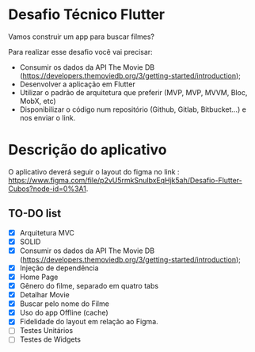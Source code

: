 
# Desafio Técnico Flutter

Vamos construir um app para buscar filmes?

Para realizar esse desafio você vai precisar:

- Consumir os dados da API The Movie DB (https://developers.themoviedb.org/3/getting-started/introduction);
- Desenvolver a aplicação em Flutter
- Utilizar o padrão de arquitetura que preferir (MVP, MVP, MVVM, Bloc, MobX, etc)
- Disponibilizar o código num repositório (Github, Gitlab, Bitbucket...) e nos enviar o link.

# Descrição do aplicativo

O aplicativo deverá seguir o layout do figma no link : https://www.figma.com/file/p2vU5rmkSnulbxEqHjk5ah/Desafio-Flutter-Cubos?node-id=0%3A1.

## TO-DO list

- [x] Arquitetura MVC
- [x] SOLID
- [x] Consumir os dados da API The Movie DB (https://developers.themoviedb.org/3/getting-started/introduction);
- [x] Injeção de dependência
- [x] Home Page
- [x] Gênero do filme, separado em quatro tabs
- [x] Detalhar Movie
- [x] Buscar pelo nome do Filme
- [x] Uso do app Offline (cache)
- [x] Fidelidade do layout em relação ao Figma.
- [ ] Testes Unitários
- [ ] Testes de Widgets
